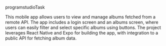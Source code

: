 programstudioTask

This mobile app allows users to view and manage albums fetched from a remote API. The app includes a login screen and an albums screen, where users can easily filter and select specific albums using buttons. The project leverages React Native and Expo for building the app, with integration to a public API for fetching album data.
